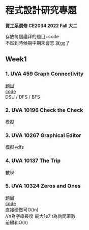# 程式設計研究專題
**資工系選修 CE2034 2022 Fall 大二**  
  
存放每個禮拜的題目+code  
不然到時候期中期末會忘 就gg了  
  
## Week1 
### 1. UVA 459 Graph Connectivity    
[題目](https://vjudge.net/problem/UVA-459)  
[code](https://github.com/jinyulink/Special-Topics-on-Computer-Programming/blob/main/week_1/1_110403518_%E6%9E%97%E6%99%89%E5%AE%87.cpp)  
DSU / DFS / BFS  
  
### 2. UVA 10196 Check the Check  
模擬  
  
### 3. UVA 10267 Graphical Editor  
模擬+dfs  
  
### 4. UVA 10137 The Trip  
數學  
  
### 5. UVA 10324 Zeros and Ones  
[題目](https://vjudge.net/problem/UVA-10324)  
[code](https://github.com/jinyulink/Special-Topics-on-Computer-Programming/blob/main/week_1/5_110403518_%E6%9E%97%E6%99%89%E5%AE%87.cpp)  
直接硬做可O(tn)  
//n為字串長度 最大1e7  t為詢問筆數  
前綴和O(n)  
  
